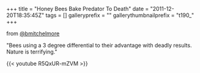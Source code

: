 +++
title = "Honey Bees Bake Predator To Death"
date = "2011-12-20T18:35:45Z"
tags = []
galleryprefix = ""
gallerythumbnailprefix = "t190_"
+++

from [@bmitchelmore](https://twitter.com/bmitchelmore)

"Bees using a 3 degree differential to their advantage with deadly results.
Nature is terrifying."

{{< youtube R5QxUR-mZVM >}}


